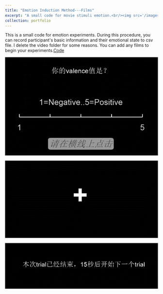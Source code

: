 ```yaml
---
title: "Emotion Induction Method---Films"
excerpt: "A small code for movie stimuli emotion.<br/><img src='/images/score.png'>"
collection: portfolio
---
```


This is a small code for emotion experiments. During this procedure, you can record participant's basic information and their emotional state to csv file. I delete the video folder for some reasons. You can add any films to begin your experiments.[Code](https://github.com/Sxinyue/movie-stim)

![这是图片](/images/score.png)

![这是图片](/images/fixation.png)

![这是图片](/images/trial.png)
